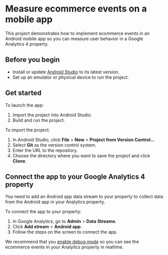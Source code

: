 # Measure ecommerce events on a mobile app

This project demonstrates how to implement ecommerce events in an Android mobile app so you can measure user behavior in a Google Analytics 4 property.

## Before you begin

* Install or update [Android Studio](https://developer.android.com/studio) to its latest version.
* Set up an emulator or physical device to run the project.

## Get started

To launch the app:

1. Import the project into Android Studio.
2. Build and run the project.

To import the project:

1. In Android Studio, click **File** > **New** > **Project from Version Control...**
2. Select **Git** as the version control system.
4. Enter the URL to the repository.
5. Choose the directory where you want to save the project and click **Clone**.

## Connect the app to your Google Analytics 4 property

You need to add an Android app data stream to your property to collect data from the Android app in your Analytics property.

To connect the app to your property:

1. In Google Analytics, go to **Admin** > **Data Streams**.
1. Click **Add stream** > **Android app**.
2. Follow the steps on the screen to connect the app.

We recommend that you [enable debug mode](https://developers.devsite.corp.google.com/analytics/devguides/collection/ga4/debug?technology=apps#android) so you can see the ecommerce events in your Analyitcs property in realtime.
